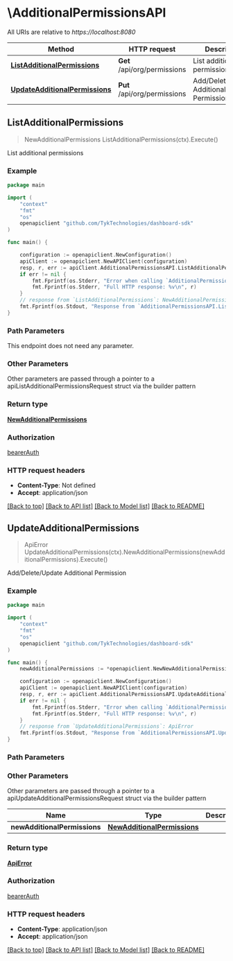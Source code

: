 # \AdditionalPermissionsAPI

All URIs are relative to *https://localhost:8080*

Method | HTTP request | Description
------------- | ------------- | -------------
[**ListAdditionalPermissions**](AdditionalPermissionsAPI.md#ListAdditionalPermissions) | **Get** /api/org/permissions | List additional permissions
[**UpdateAdditionalPermissions**](AdditionalPermissionsAPI.md#UpdateAdditionalPermissions) | **Put** /api/org/permissions | Add/Delete/Update Additional Permission



## ListAdditionalPermissions

> NewAdditionalPermissions ListAdditionalPermissions(ctx).Execute()

List additional permissions



### Example

```go
package main

import (
	"context"
	"fmt"
	"os"
	openapiclient "github.com/TykTechnologies/dashboard-sdk"
)

func main() {

	configuration := openapiclient.NewConfiguration()
	apiClient := openapiclient.NewAPIClient(configuration)
	resp, r, err := apiClient.AdditionalPermissionsAPI.ListAdditionalPermissions(context.Background()).Execute()
	if err != nil {
		fmt.Fprintf(os.Stderr, "Error when calling `AdditionalPermissionsAPI.ListAdditionalPermissions``: %v\n", err)
		fmt.Fprintf(os.Stderr, "Full HTTP response: %v\n", r)
	}
	// response from `ListAdditionalPermissions`: NewAdditionalPermissions
	fmt.Fprintf(os.Stdout, "Response from `AdditionalPermissionsAPI.ListAdditionalPermissions`: %v\n", resp)
}
```

### Path Parameters

This endpoint does not need any parameter.

### Other Parameters

Other parameters are passed through a pointer to a apiListAdditionalPermissionsRequest struct via the builder pattern


### Return type

[**NewAdditionalPermissions**](NewAdditionalPermissions.md)

### Authorization

[bearerAuth](../README.md#bearerAuth)

### HTTP request headers

- **Content-Type**: Not defined
- **Accept**: application/json

[[Back to top]](#) [[Back to API list]](../README.md#documentation-for-api-endpoints)
[[Back to Model list]](../README.md#documentation-for-models)
[[Back to README]](../README.md)


## UpdateAdditionalPermissions

> ApiError UpdateAdditionalPermissions(ctx).NewAdditionalPermissions(newAdditionalPermissions).Execute()

Add/Delete/Update Additional Permission



### Example

```go
package main

import (
	"context"
	"fmt"
	"os"
	openapiclient "github.com/TykTechnologies/dashboard-sdk"
)

func main() {
	newAdditionalPermissions := *openapiclient.NewNewAdditionalPermissions() // NewAdditionalPermissions |  (optional)

	configuration := openapiclient.NewConfiguration()
	apiClient := openapiclient.NewAPIClient(configuration)
	resp, r, err := apiClient.AdditionalPermissionsAPI.UpdateAdditionalPermissions(context.Background()).NewAdditionalPermissions(newAdditionalPermissions).Execute()
	if err != nil {
		fmt.Fprintf(os.Stderr, "Error when calling `AdditionalPermissionsAPI.UpdateAdditionalPermissions``: %v\n", err)
		fmt.Fprintf(os.Stderr, "Full HTTP response: %v\n", r)
	}
	// response from `UpdateAdditionalPermissions`: ApiError
	fmt.Fprintf(os.Stdout, "Response from `AdditionalPermissionsAPI.UpdateAdditionalPermissions`: %v\n", resp)
}
```

### Path Parameters



### Other Parameters

Other parameters are passed through a pointer to a apiUpdateAdditionalPermissionsRequest struct via the builder pattern


Name | Type | Description  | Notes
------------- | ------------- | ------------- | -------------
 **newAdditionalPermissions** | [**NewAdditionalPermissions**](NewAdditionalPermissions.md) |  | 

### Return type

[**ApiError**](ApiError.md)

### Authorization

[bearerAuth](../README.md#bearerAuth)

### HTTP request headers

- **Content-Type**: application/json
- **Accept**: application/json

[[Back to top]](#) [[Back to API list]](../README.md#documentation-for-api-endpoints)
[[Back to Model list]](../README.md#documentation-for-models)
[[Back to README]](../README.md)

